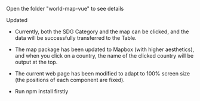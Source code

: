 Open the folder "world-map-vue" to see details

Updated
- Currently, both the SDG Category and the map can be clicked, and the data will be successfully transferred to the Table.
- The map package has been updated to Mapbox (with higher aesthetics), and when you click on a country, the name of the clicked country will be output at the top.
- The current web page has been modified to adapt to 100% screen size (the positions of each component are fixed).

- Run npm install firstly
